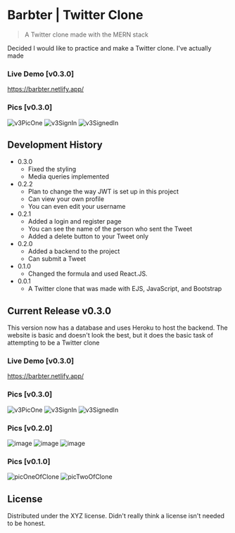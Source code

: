 # Barbter | Twitter Clone
> A Twitter clone made with the MERN stack



Decided I would like to practice and make a Twitter clone. I've actually made

### Live Demo [v0.3.0]
https://barbter.netlify.app/
### Pics [v0.3.0]
![v3PicOne](https://user-images.githubusercontent.com/64375555/154869868-bcd14543-782b-439d-9049-1885e7768d49.PNG)
![v3SignIn](https://user-images.githubusercontent.com/64375555/154869870-387526c4-4195-4099-b775-7ac59ed1f4e7.PNG)
![v3SignedIn](https://user-images.githubusercontent.com/64375555/154869874-26a6f737-ed5e-46f0-9af3-79405eec42d8.PNG)


## Development History
* 0.3.0
   * Fixed the styling
   * Media queries implemented
* 0.2.2
    * Plan to change the way JWT is set up in this project 
    * Can view your own profile
    * You can even edit your username
* 0.2.1
    * Added a login and register page
    * You can see the name of the person who sent the Tweet
    * Added a delete button to your Tweet only
* 0.2.0
    * Added a backend to the project
    * Can submit a Tweet
* 0.1.0
    * Changed the formula and used React.JS.
* 0.0.1
    * A Twitter clone that was made with EJS, JavaScript, and Bootstrap

## Current Release v0.3.0
 This version now has a database and uses Heroku to host the backend. The website is basic and doesn't look the best, but it does the basic task of attempting to be a Twitter clone



### Live Demo [v0.3.0]
https://barbter.netlify.app/
### Pics [v0.3.0]
![v3PicOne](https://user-images.githubusercontent.com/64375555/154869868-bcd14543-782b-439d-9049-1885e7768d49.PNG)
![v3SignIn](https://user-images.githubusercontent.com/64375555/154869870-387526c4-4195-4099-b775-7ac59ed1f4e7.PNG)
![v3SignedIn](https://user-images.githubusercontent.com/64375555/154869874-26a6f737-ed5e-46f0-9af3-79405eec42d8.PNG)


### Pics [v0.2.0]
![image](https://user-images.githubusercontent.com/64375555/148320222-d427b611-2b02-43e9-bc61-136c71cc8191.png)
![image](https://user-images.githubusercontent.com/64375555/148319982-8a8a8eae-a848-4a30-93c3-815e139d51bb.png)
![image](https://user-images.githubusercontent.com/64375555/148320016-40f627a2-bf7f-4d0e-9ee3-33c74c77f055.png)


### Pics [v0.1.0]
![picOneOfClone](https://user-images.githubusercontent.com/64375555/133488912-eceaba08-b9c4-42de-8cba-df5bd6c08e8c.png)
![picTwoOfClone](https://user-images.githubusercontent.com/64375555/133488920-76a84af9-7c12-4a82-8868-e37c5922021d.png)

## License

Distributed under the XYZ license. Didn't really think a license isn't needed to be honest.
